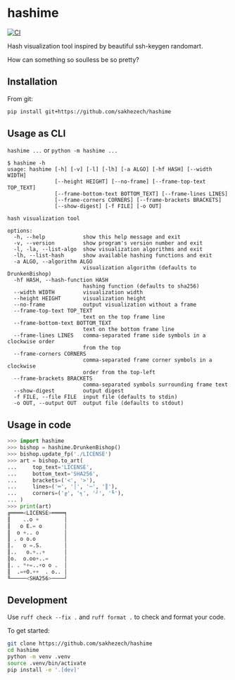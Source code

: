 # hashime

[![CI](https://github.com/sakhezech/hashime/actions/workflows/ci.yaml/badge.svg)](https://github.com/sakhezech/hashime/actions/workflows/ci.yaml)

Hash visualization tool inspired by beautiful ssh-keygen randomart.

How can something so soulless be so pretty?

## Installation

From git:

```sh
pip install git+https://github.com/sakhezech/hashime
```

## Usage as CLI

`hashime ...` or `python -m hashime ...`

```console
$ hashime -h
usage: hashime [-h] [-v] [-l] [-lh] [-a ALGO] [-hf HASH] [--width WIDTH]
               [--height HEIGHT] [--no-frame] [--frame-top-text TOP_TEXT]
               [--frame-bottom-text BOTTOM_TEXT] [--frame-lines LINES]
               [--frame-corners CORNERS] [--frame-brackets BRACKETS]
               [--show-digest] [-f FILE] [-o OUT]

hash visualization tool

options:
  -h, --help            show this help message and exit
  -v, --version         show program's version number and exit
  -l, -la, --list-algo  show visualization algorithms and exit
  -lh, --list-hash      show available hashing functions and exit
  -a ALGO, --algorithm ALGO
                        visualization algorithm (defaults to DrunkenBishop)
  -hf HASH, --hash-function HASH
                        hashing function (defaults to sha256)
  --width WIDTH         visualization width
  --height HEIGHT       visualization height
  --no-frame            output visualization without a frame
  --frame-top-text TOP_TEXT
                        text on the top frame line
  --frame-bottom-text BOTTOM_TEXT
                        text on the bottom frame line
  --frame-lines LINES   comma-separated frame side symbols in a clockwise order
                        from the top
  --frame-corners CORNERS
                        comma-separated frame corner symbols in a clockwise
                        order from the top-left
  --frame-brackets BRACKETS
                        comma-separated symbols surrounding frame text
  --show-digest         output digest
  -f FILE, --file FILE  input file (defaults to stdin)
  -o OUT, --output OUT  output file (defaults to stdout)
```

## Usage in code

```py
>>> import hashime
>>> bishop = hashime.DrunkenBishop()
>>> bishop.update_fp('./LICENSE')
>>> art = bishop.to_art(
...     top_text='LICENSE',
...     bottom_text='SHA256',
...     brackets=('<', '>'),
...     lines=('═', '│', '─', '║'),
...     corners=('╔', '╕', '┘', '╙'),
... )
>>> print(art)
╔════<LICENSE>════╕
║    ..o +        │
║   o E.= o       │
║  o +.. o        │
║ . o o.o         │
║.   o =.S.       │
║..   o.+..+      │
║o.  o.oo+..=     │
║. . *+=..+o o .  │
║  .=+O.++  . o.. │
╙─────<SHA256>────┘
```

## Development

Use `ruff check --fix .` and `ruff format .` to check and format your code.

To get started:

```sh
git clone https://github.com/sakhezech/hashime
cd hashime
python -m venv .venv
source .venv/bin/activate
pip install -e '.[dev]'
```

